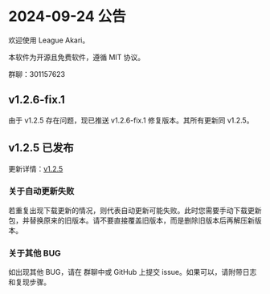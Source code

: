 # 2024-09-24 公告

欢迎使用 League Akari。

本软件为开源且免费软件，遵循 MIT 协议。

群聊：301157623

## v1.2.6-fix.1

由于 v1.2.5 存在问题，现已推送 v1.2.6-fix.1 修复版本。其所有更新同 v1.2.5。

## v1.2.5 已发布

更新详情：[v1.2.5](https://hanxven.github.io/LeagueAkari/updates/v1.2.5.html)

### 关于自动更新失败

若重复出现下载更新的情况，则代表自动更新可能失败。此时您需要手动下载更新包，并替换原来的旧版本。请不要直接覆盖旧版本，而是删除旧版本后再解压新版本。

### 关于其他 BUG

如出现其他 BUG，请在 群聊中或 GitHub 上提交 issue。如果可以，请附带日志和复现步骤。